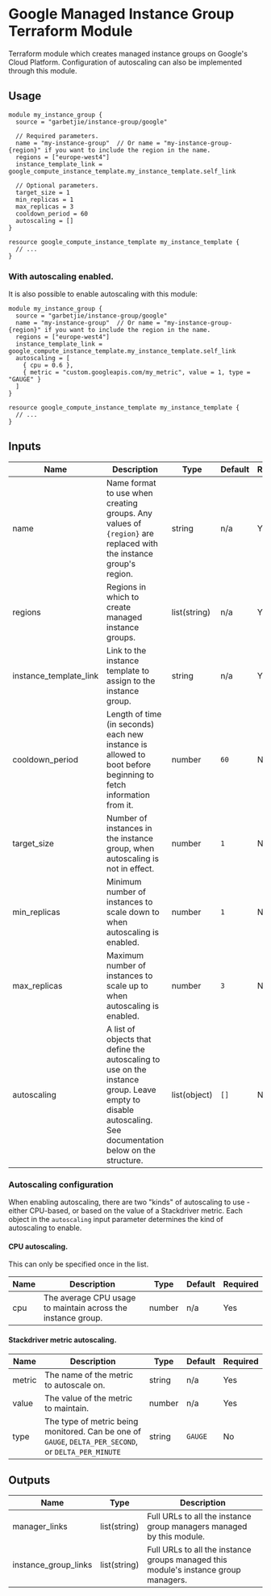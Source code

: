# Google Managed Instance Group Terraform Module

Terraform module which creates managed instance groups on Google's Cloud Platform. Configuration of autoscaling can also
be implemented through this module.


## Usage

```hcl
module my_instance_group {
  source = "garbetjie/instance-group/google"
  
  // Required parameters.
  name = "my-instance-group"  // Or name = "my-instance-group-{region}" if you want to include the region in the name.
  regions = ["europe-west4"]
  instance_template_link = google_compute_instance_template.my_instance_template.self_link
  
  // Optional parameters.
  target_size = 1
  min_replicas = 1
  max_replicas = 3
  cooldown_period = 60
  autoscaling = []
}

resource google_compute_instance_template my_instance_template {
  // ...
}
```

### With autoscaling enabled.

It is also possible to enable autoscaling with this module:

```hcl
module my_instance_group {
  source = "garbetjie/instance-group/google"
  name = "my-instance-group"  // Or name = "my-instance-group-{region}" if you want to include the region in the name.
  regions = ["europe-west4"]
  instance_template_link = google_compute_instance_template.my_instance_template.self_link
  autoscaling = [
    { cpu = 0.6 },
    { metric = "custom.googleapis.com/my_metric", value = 1, type = "GAUGE" }
  ]
}

resource google_compute_instance_template my_instance_template {
  // ...
}
```


## Inputs

| Name                   | Description                                                                                                                                               | Type         | Default | Required |
|------------------------|-----------------------------------------------------------------------------------------------------------------------------------------------------------|--------------|---------|----------|
| name                   | Name format to use when creating groups. Any values of `{region}` are replaced with the instance group's region.                                          | string       | n/a     | Yes      |
| regions                | Regions in which to create managed instance groups.                                                                                                       | list(string) | n/a     | Yes      |
| instance_template_link | Link to the instance template to assign to the instance group.                                                                                            | string       | n/a     | Yes      |
| cooldown_period        | Length of time (in seconds) each new instance is allowed to boot before beginning to fetch information from it.                                           | number       | `60`    | No       |
| target_size            | Number of instances in the instance group, when autoscaling is not in effect.                                                                             | number       | `1`     | No       |
| min_replicas           | Minimum number of instances to scale down to when autoscaling is enabled.                                                                                 | number       | `1`     | No       |
| max_replicas           | Maximum number of instances to scale up to when autoscaling is enabled.                                                                                   | number       | `3`     | No       |
| autoscaling            | A list of objects that define the autoscaling to use on the instance group. Leave empty to disable autoscaling. See documentation below on the structure. | list(object) | `[]`    | No       |


### Autoscaling configuration

When enabling autoscaling, there are two "kinds" of autoscaling to use - either CPU-based, or based on the value of a
Stackdriver metric. Each object in the `autoscaling` input parameter determines the kind of autoscaling to enable.


#### CPU autoscaling.

This can only be specified once in the list.

| Name | Description                                                  | Type   | Default | Required |
|------|--------------------------------------------------------------|--------|---------|----------|
| cpu  | The average CPU usage to maintain across the instance group. | number | n/a     | Yes      |


#### Stackdriver metric autoscaling.

| Name   | Description                                                                                          | Type   | Default | Required |
|--------|------------------------------------------------------------------------------------------------------|--------|---------|----------|
| metric | The name of the metric to autoscale on.                                                              | string | n/a     | Yes      |
| value  | The value of the metric to maintain.                                                                 | number | n/a     | Yes      |
| type   | The type of metric being monitored. Can be one of `GAUGE`, `DELTA_PER_SECOND`, or `DELTA_PER_MINUTE` | string | `GAUGE` | No       |


## Outputs

| Name                 | Type         | Description                                                                         |
|----------------------|--------------|-------------------------------------------------------------------------------------|
| manager_links        | list(string) | Full URLs to all the instance group managers managed by this module.                |
| instance_group_links | list(string) | Full URLs to all the instance groups managed this module's instance group managers. |
